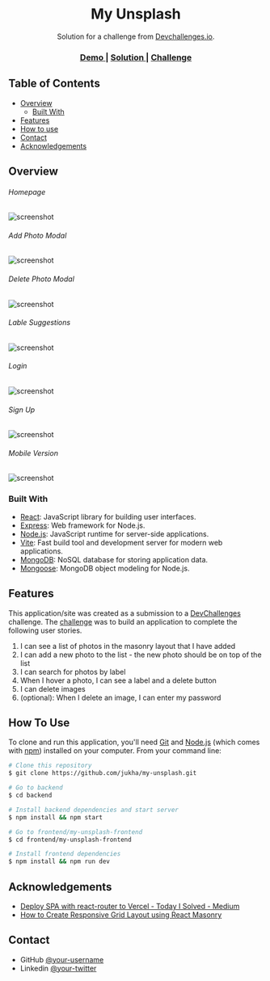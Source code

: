<h1 align="center">My Unsplash</h1>

<div align="center">
   Solution for a challenge from  <a href="http://devchallenges.io" target="_blank">Devchallenges.io</a>.
</div>

<div align="center">
  <h3>
    <a href="https://my-unsplash-nine-mu.vercel.app/">
      Demo
    </a>
    <span> | </span>
    <a href="https://github.com/jukha/my-unsplash">
      Solution
    </a>
    <span> | </span>
    <a href="https://devchallenges.io/challenges/rYyhwJAxMfES5jNQ9YsP">
      Challenge
    </a>
  </h3>
</div>

<!-- TABLE OF CONTENTS -->

## Table of Contents

- [Overview](#overview)
  - [Built With](#built-with)
- [Features](#features)
- [How to use](#how-to-use)
- [Contact](#contact)
- [Acknowledgements](#acknowledgements)

<!-- OVERVIEW -->

## Overview

###### Homepage

![screenshot](https://i.imgur.com/nrauUik.png)

###### Add Photo Modal

![screenshot](https://i.imgur.com/xmYihBX.png)

###### Delete Photo Modal

![screenshot](https://i.imgur.com/UjI1ejS.png)

###### Lable Suggestions

![screenshot](https://i.imgur.com/RRxDur5.png)

###### Login

![screenshot](https://i.imgur.com/UPSDly6.png)

###### Sign Up

![screenshot](https://i.imgur.com/WCRNvEK.png)

###### Mobile Version

![screenshot](https://i.imgur.com/akKU00B.png)

### Built With

<!-- This section should list any major frameworks that you built your project using. Here are a few examples.-->

- [React](https://react.dev/): JavaScript library for building user interfaces.
- [Express](https://expressjs.com/): Web framework for Node.js.
- [Node.js](https://nodejs.org/): JavaScript runtime for server-side applications.
- [Vite](https://vitejs.dev/): Fast build tool and development server for modern web applications.
- [MongoDB](https://www.mongodb.com/): NoSQL database for storing application data.
- [Mongoose](https://mongoosejs.com/): MongoDB object modeling for Node.js.

## Features

<!-- List the features of your application or follow the template. Don't share the figma file here :) -->

This application/site was created as a submission to a [DevChallenges](https://devchallenges.io/) challenge. The [challenge](https://devchallenges.io/challenges/rYyhwJAxMfES5jNQ9YsP) was to build an application to complete the following user stories.

1. I can see a list of photos in the masonry layout that I have added
2. I can add a new photo to the list - the new photo should be on top of the list
3. I can search for photos by label
4. When I hover a photo, I can see a label and a delete button
5. I can delete images
6. (optional): When I delete an image, I can enter my password

## How To Use

<!-- Example: -->

To clone and run this application, you'll need [Git](https://git-scm.com) and [Node.js](https://nodejs.org/en/download/) (which comes with [npm](http://npmjs.com)) installed on your computer. From your command line:

```bash
# Clone this repository
$ git clone https://github.com/jukha/my-unsplash.git

# Go to backend
$ cd backend

# Install backend dependencies and start server
$ npm install && npm start

# Go to frontend/my-unsplash-frontend
$ cd frontend/my-unsplash-frontend

# Install frontend dependencies
$ npm install && npm run dev


```

## Acknowledgements

- [Deploy SPA with react-router to Vercel - Today I Solved - Medium](https://medium.com/today-i-solved/deploy-spa-with-react-router-to-vercel-d10a6b2bfde8)
- [How to Create Responsive Grid Layout using React Masonry](https://www.positronx.io/how-to-create-responsive-grid-layout-using-react-masonry/)

## Contact

- GitHub [@your-username](https://{github.com/jukha})
- Linkedin [@your-twitter](https://shorturl.at/nuxzM)
